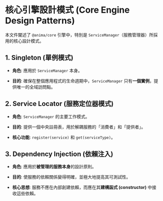 # 核心引擎設計模式 (Core Engine Design Patterns)

本文件闡述了 `@anima/core` 引擎中，特別是 `ServiceManager`（服務管理器）所採用的核心設計模式。

## 1. Singleton (單例模式)

- **角色**: 應用於 `ServiceManager` 本身。
    
- **目的**: 確保在整個應用程式的生命週期中，`ServiceManager` 只有**一個實例**，提供唯一的全域訪問點。
    

## 2. Service Locator (服務定位器模式)

- **角色**: `ServiceManager` 的主要工作模式。
    
- **目的**: 提供一個中央註冊表，用於解耦服務的「消費者」和「提供者」。
    
- **核心功能**: `register(service)` 和 `get(serviceType)`。
    

## 3. Dependency Injection (依賴注入)

- **角色**: 應用於**被管理的服務本身**的設計原則。
    
- **目的**: 使服務的依賴關係變得明確，並極大地提高其可測試性。
    
- **核心思想**: 服務不應在內部創建依賴，而應在其**建構函式 (constructor)** 中接收這些依賴。